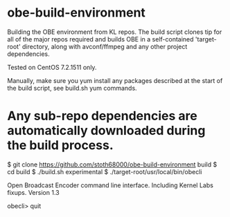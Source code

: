 # obe-build-environment
Building the OBE environment from KL repos. The build script clones tip for
all of the major repos required and builds OBE in a self-contained
'target-root' directory, along with avconf/ffmpeg and any other project
dependencies.

Tested on CentOS 7.2.1511 only.

Manually, make sure you yum install any packages described at the start of the build script,
see build.sh yum commands.

# Any sub-repo dependencies are automatically downloaded during the build process.
$ git clone https://github.com/stoth68000/obe-build-environment build
$ cd build
$ ./build.sh experimental
$ ./target-root/usr/local/bin/obecli 

Open Broadcast Encoder command line interface.
Including Kernel Labs fixups.
Version 1.3

obecli> quit

